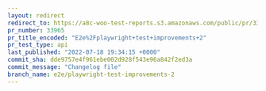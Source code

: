 ```yaml
---
layout: redirect
redirect_to: https://a8c-woo-test-reports.s3.amazonaws.com/public/pr/33965/api/index.html
pr_number: 33965
pr_title_encoded: "E2e%2Fplaywright+test+improvements+2"
pr_test_type: api
last_published: "2022-07-18 19:34:15 +0000"
commit_sha: dde9757e4f961ebe002d928f543e96a842f2ed3a
commit_message: "Changelog file"
branch_name: e2e/playwright-test-improvements-2
---
```

